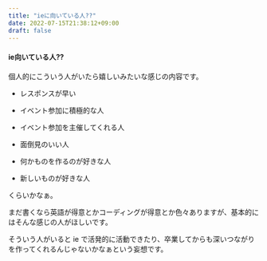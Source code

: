 ```yaml
---
title: "ieに向いている人??"
date: 2022-07-15T21:38:12+09:00
draft: false
---
```


#### ie向いている人??

個人的にこういう人がいたら嬉しいみたいな感じの内容です。

- レスポンスが早い

- イベント参加に積極的な人

- イベント参加を主催してくれる人

- 面倒見のいい人

- 何かものを作るのが好きな人

- 新しいものが好きな人


くらいかなぁ。

まだ書くなら英語が得意とかコーディングが得意とか色々ありますが、基本的にはそんな感じの人がほしいです。

そういう人がいると ie で活発的に活動できたり、卒業してからも深いつながりを作ってくれるんじゃないかなぁという妄想です。
